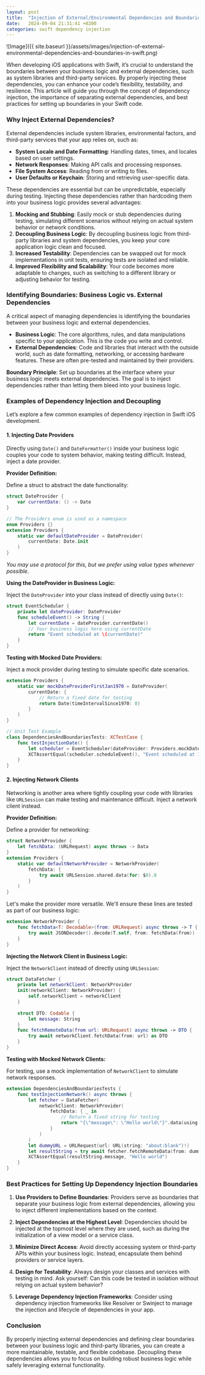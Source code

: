 ```yaml
---
layout: post
title:  "Injection of External/Environmental Dependencies and Boundaries in Swift iOS Development"
date:   2024-09-04 21:31:41 +0200
categories: swift dependency injection
---
```


![Image]({{ site.baseurl }}/assets/images/injection-of-external-environmental-dependencies-and-boundaries-in-swift.png)

When developing iOS applications with Swift, it’s crucial to understand the boundaries between your business logic and external dependencies, such as system libraries and third-party services. By properly injecting these dependencies, you can enhance your code’s flexibility, testability, and resilience. This article will guide you through the concept of dependency injection, the importance of separating external dependencies, and best practices for setting up boundaries in your Swift code.

### **Why Inject External Dependencies?**

External dependencies include system libraries, environmental factors, and third-party services that your app relies on, such as:

- **System Locale and Date Formatting**: Handling dates, times, and locales based on user settings.
- **Network Responses**: Making API calls and processing responses.
- **File System Access**: Reading from or writing to files.
- **User Defaults or Keychain**: Storing and retrieving user-specific data.

These dependencies are essential but can be unpredictable, especially during testing. Injecting these dependencies rather than hardcoding them into your business logic provides several advantages:

1. **Mocking and Stubbing**: Easily mock or stub dependencies during testing, simulating different scenarios without relying on actual system behavior or network conditions.
2. **Decoupling Business Logic**: By decoupling business logic from third-party libraries and system dependencies, you keep your core application logic clean and focused.
3. **Increased Testability**: Dependencies can be swapped out for mock implementations in unit tests, ensuring tests are isolated and reliable.
4. **Improved Flexibility and Scalability**: Your code becomes more adaptable to changes, such as switching to a different library or adjusting behavior for testing.

### **Identifying Boundaries: Business Logic vs. External Dependencies**

A critical aspect of managing dependencies is identifying the boundaries between your business logic and external dependencies.

- **Business Logic**: The core algorithms, rules, and data manipulations specific to your application. This is the code you write and control.
- **External Dependencies**: Code and libraries that interact with the outside world, such as date formatting, networking, or accessing hardware features. These are often pre-tested and maintained by their providers.

**Boundary Principle**: Set up boundaries at the interface where your business logic meets external dependencies. The goal is to inject dependencies rather than letting them bleed into your business logic.

### **Examples of Dependency Injection and Decoupling**

Let’s explore a few common examples of dependency injection in Swift iOS development.

#### **1. Injecting Date Providers**

Directly using `Date()` and `DateFormatter()` inside your business logic couples your code to system behavior, making testing difficult. Instead, inject a date provider.

**Provider Definition:**

Define a struct to abstract the date functionality:

```swift
struct DateProvider {
    var currentDate: () -> Date
}

// The Providers enum is used as a namespace
enum Providers {}
extension Providers {
    static var defaultDateProvider = DateProvider(
        currentDate: Date.init
    )
}
```

*You may use a protocol for this, but we prefer using value types whenever possible.*

**Using the DateProvider in Business Logic:**

Inject the `DateProvider` into your class instead of directly using `Date()`:

```swift
struct EventScheduler {
    private let dateProvider: DateProvider
    func scheduleEvent() -> String {
        let currentDate = dateProvider.currentDate()
        // Your business logic here using currentDate
        return "Event scheduled at \(currentDate)"
    }
}
```

**Testing with Mocked Date Providers:**

Inject a mock provider during testing to simulate specific date scenarios.

```swift
extension Providers {
    static var mockDateProviderFirstJan1970 = DateProvider(
        currentDate: {
            // Return a fixed date for testing
            return Date(timeIntervalSince1970: 0)
        }
    )
}

// Unit Test Example
class DependenciesAndBoundariesTests: XCTestCase {
    func testInjectionDate() {
        let scheduler = EventScheduler(dateProvider: Providers.mockDateProviderFirstJan1970)
        XCTAssertEqual(scheduler.scheduleEvent(), "Event scheduled at 1970-01-01 00:00:00 +0000")
    }
}
```

#### **2. Injecting Network Clients**

Networking is another area where tightly coupling your code with libraries like `URLSession` can make testing and maintenance difficult. Inject a network client instead.

**Provider Definition:**

Define a provider for networking:

```swift
struct NetworkProvider {
    let fetchData: (URLRequest) async throws -> Data
}
extension Providers {
    static var defaultNetworkProvider = NetworkProvider(
        fetchData: {
            try await URLSession.shared.data(for: $0).0
        }
    )
}
```

Let's make the provider more versatile. We'll ensure these lines are tested as part of our business logic:

```swift
extension NetworkProvider {
    func fetchData<T: Decodable>(from: URLRequest) async throws -> T {
        try await JSONDecoder().decode(T.self, from: fetchData(from))
    }
}
```

**Injecting the Network Client in Business Logic:**

Inject the `NetworkClient` instead of directly using `URLSession`:

```swift
struct DataFetcher {
    private let networkClient: NetworkProvider
    init(networkClient: NetworkProvider) {
        self.networkClient = networkClient
    }
    
    struct DTO: Codable {
        let message: String
    }
    func fetchRemoteData(from url: URLRequest) async throws -> DTO {
        try await networkClient.fetchData(from: url) as DTO
    }
}
```

**Testing with Mocked Network Clients:**

For testing, use a mock implementation of `NetworkClient` to simulate network responses.

```swift
extension DependenciesAndBoundariesTests {
    func testInjectionNetwork() async throws {
        let fetcher = DataFetcher(
            networkClient: NetworkProvider(
                fetchData: { _ in
                    // Return a fixed string for testing
                    return "{\"message\": \"Hello world\"}".data(using: .utf8)!
                }
            )
        )
        let dummyURL = URLRequest(url: URL(string: "about:blank")!)
        let resultString = try await fetcher.fetchRemoteData(from: dummyURL)
        XCTAssertEqual(resultString.message, "Hello world")
    }
}
```

### **Best Practices for Setting Up Dependency Injection Boundaries**

1. **Use Providers to Define Boundaries**: Providers serve as boundaries that separate your business logic from external dependencies, allowing you to inject different implementations based on the context.
   
2. **Inject Dependencies at the Highest Level**: Dependencies should be injected at the topmost level where they are used, such as during the initialization of a view model or a service class.

3. **Minimize Direct Access**: Avoid directly accessing system or third-party APIs within your business logic. Instead, encapsulate them behind providers or service layers.

4. **Design for Testability**: Always design your classes and services with testing in mind. Ask yourself: Can this code be tested in isolation without relying on actual system behavior?

5. **Leverage Dependency Injection Frameworks**: Consider using dependency injection frameworks like Resolver or Swinject to manage the injection and lifecycle of dependencies in your app.

### **Conclusion**

By properly injecting external dependencies and defining clear boundaries between your business logic and third-party libraries, you can create a more maintainable, testable, and flexible codebase. Decoupling these dependencies allows you to focus on building robust business logic while safely leveraging external functionality.